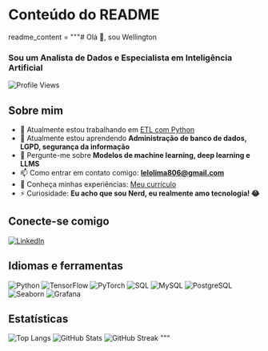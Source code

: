 
# Conteúdo do README
readme_content = """# Olá 👋, sou Wellington
### Sou um Analista de Dados e Especialista em Inteligência Artificial

![Profile Views](https://komarev.com/ghpvc/?username=lelolima&label=Profile%20views&color=0e75b6&style=flat)

## Sobre mim
- 🔭 Atualmente estou trabalhando em [ETL com Python](https://github.com/Lelolima/ETL-com-Python)
- 🌱 Atualmente estou aprendendo **Administração de banco de dados, LGPD, segurança da informação**
- 💬 Pergunte-me sobre **Modelos de machine learning, deep learning e LLMS**
- 📫 Como entrar em contato comigo: **lelolima806@gmail.com**
- 📄 Conheça minhas experiências: [Meu currículo](https://drive.google.com/file/d/1P5kQRbpTPSJDTMdW0nxF0V88uNDbX6j7/view?usp=drivesdk)
- ⚡ Curiosidade: **Eu acho que sou Nerd, eu realmente amo tecnologia! 😂**

## Conecte-se comigo
[![LinkedIn](https://img.shields.io/badge/LinkedIn-Connect-blue)](https://www.linkedin.com/in/wellington-de-lima-catarina)

## Idiomas e ferramentas
![Python](https://img.shields.io/badge/-Python-3776AB?logo=python&logoColor=white&style=flat-square)
![TensorFlow](https://img.shields.io/badge/-TensorFlow-FF6F00?logo=tensorflow&logoColor=white&style=flat-square)
![PyTorch](https://img.shields.io/badge/-PyTorch-EE4C2C?logo=pytorch&logoColor=white&style=flat-square)
![SQL](https://img.shields.io/badge/-SQL-4479A1?logo=postgresql&logoColor=white&style=flat-square)
![MySQL](https://img.shields.io/badge/-MySQL-4479A1?logo=mysql&logoColor=white&style=flat-square)
![PostgreSQL](https://img.shields.io/badge/-PostgreSQL-336791?logo=postgresql&logoColor=white&style=flat-square)
![Seaborn](https://img.shields.io/badge/-Seaborn-4C8C4A?logo=python&logoColor=white&style=flat-square)
![Grafana](https://img.shields.io/badge/-Grafana-F46800?logo=grafana&logoColor=white&style=flat-square)

## Estatísticas
![Top Langs](https://github-readme-stats.vercel.app/api/top-langs/?username=lelolima&layout=compact&theme=radical)
![GitHub Stats](https://github-readme-stats.vercel.app/api?username=lelolima&show_icons=true&theme=radical)
![GitHub Streak](https://github-readme-streak-stats.herokuapp.com/?user=lelolima&theme=radical)
"""


